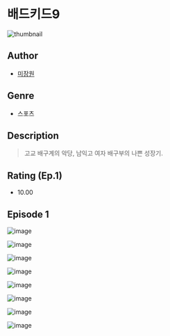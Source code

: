 # 배드키드9
![thumbnail](https://image-comic.pstatic.net/user_contents_data/challenge_comic/2023/05/25/319413/upload_7075262974598145377_480x623.jpeg)

## Author
- [미장원](https://comic.naver.com/artistTitle?id=319413)

## Genre
- 스포츠

## Description
> 고교 배구계의 악당, 남익고 여자 배구부의 나쁜 성장기.


## Rating (Ep.1)
- 10.00

## Episode 1
![image](https://image-comic.pstatic.net/user_contents_data/challenge_comic/2023/05/25/319413/upload_7089003790467085363.jpeg)

![image](https://image-comic.pstatic.net/user_contents_data/challenge_comic/2023/05/25/319413/upload_4049352012275999024.jpeg)

![image](https://image-comic.pstatic.net/user_contents_data/challenge_comic/2023/05/25/319413/upload_3545237127903261237.jpeg)

![image](https://image-comic.pstatic.net/user_contents_data/challenge_comic/2023/05/25/319413/upload_3978987652423902518.jpeg)

![image](https://image-comic.pstatic.net/user_contents_data/challenge_comic/2023/05/25/319413/upload_3977301010106758195.jpeg)

![image](https://image-comic.pstatic.net/user_contents_data/challenge_comic/2023/05/25/319413/upload_7306022087580332598.jpeg)

![image](https://image-comic.pstatic.net/user_contents_data/challenge_comic/2023/05/25/319413/upload_3846412070823552560.jpeg)

![image](https://image-comic.pstatic.net/user_contents_data/challenge_comic/2023/05/25/319413/upload_4135204280253888048.jpeg)
